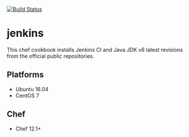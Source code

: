 [![Build Status](https://travis-ci.org/alcortes01/jenkins.svg?branch=master)](https://travis-ci.org/alcortes01/jenkins)

# jenkins

This chef cookbook installs Jenkins CI and Java JDK v8 latest revisions from the official public repositories.

## Platforms
* Ubuntu 16.04
* CentOS 7

## Chef
* Chef 12.1+
